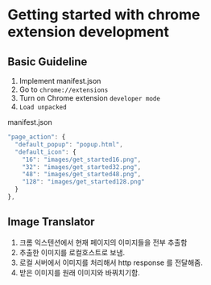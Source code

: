 # Getting started with chrome extension development

## Basic Guideline

1. Implement manifest.json
2. Go to `chrome://extensions`
3. Turn on Chrome extension `developer mode`
4. `Load unpacked`

manifest.json

```js
"page_action": {
  "default_popup": "popup.html",
  "default_icon": {
    "16": "images/get_started16.png",
    "32": "images/get_started32.png",
    "48": "images/get_started48.png",
    "128": "images/get_started128.png"
  }
},
```

## Image Translator

1. 크롬 익스텐션에서 현재 페이지의 이미지들을 전부 추출함
2. 추출한 이미지를 로컬호스트로 보냄.
3. 로컬 서버에서 이미지를 처리해서 http response 를 전달해줌.
4. 받은 이미지를 원래 이미지와 바꿔치기함.
